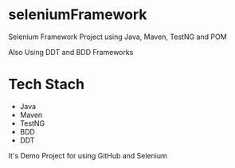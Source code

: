# seleniumFramework
Selenium Framework Project using Java, Maven, TestNG and POM

Also Using DDT and BDD Frameworks 

# Tech Stach

- Java
- Maven
- TestNG
- BDD
- DDT

It's Demo Project for using GitHub and Selenium
